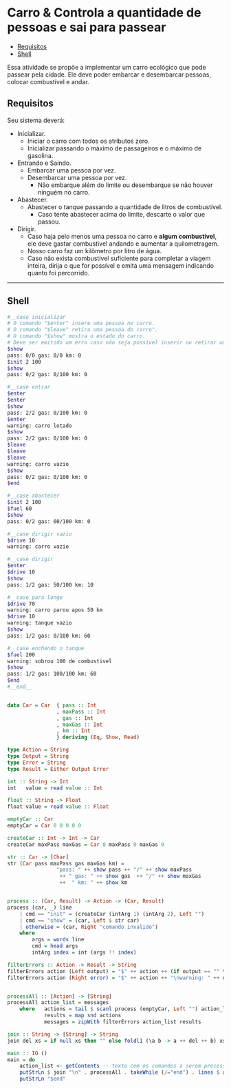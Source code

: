 # Carro & Controla a quantidade de pessoas e sai para passear

<!--TOC_BEGIN-->
- [Requisitos](#requisitos)
- [Shell](#shell)
<!--TOC_END-->

Essa atividade se propõe a implementar um carro ecológico que pode passear pela cidade. Ele deve poder embarcar e desembarcar pessoas, colocar combustível e andar.


## Requisitos
Seu sistema deverá:

- Inicializar.
    - Iniciar o carro com todos os atributos zero.
    - Inicializar passando o máximo de passageiros e o máximo de gasolina.
- Entrando e Saindo.
    - Embarcar uma pessoa por vez.
    - Desembarcar uma pessoa por vez.
        - Não embarque além do limite ou desembarque se não houver ninguém no carro.
- Abastecer.
    - Abastecer o tanque passando a quantidade de litros de combustível.
        - Caso tente abastecer acima do limite, descarte o valor que passou.
- Dirigir.
    - Caso haja pelo menos uma pessoa no carro e **algum combustível**, ele deve gastar combustível andando e aumentar a quilometragem.
    - Nosso carro faz um kilômetro por litro de água.
    - Caso não exista combustível suficiente para completar a viagem inteira, dirija o que for possível e emita uma mensagem indicando quanto foi percorrido.


***
## Shell

```bash
#__case inicializar
# O comando "$enter" insere uma pessoa no carro.
# O comando "$leave" retira uma pessoa do carro".
# O comando "$show" mostra o estado do carro.
# Deve ser emitido um erro caso não seja possível inserir ou retirar uma pessoa.
$show
pass: 0/0 gas: 0/0 km: 0
$init 2 100
$show
pass: 0/2 gas: 0/100 km: 0

#__case entrar
$enter
$enter
$show
pass: 2/2 gas: 0/100 km: 0
$enter
warning: carro lotado
$show
pass: 2/2 gas: 0/100 km: 0
$leave
$leave
$leave
warning: carro vazio
$show
pass: 0/2 gas: 0/100 km: 0
$end
```

```bash
#__case abastecer
$init 2 100
$fuel 60
$show
pass: 0/2 gas: 60/100 km: 0

#__case dirigir vazio
$drive 10
warning: carro vazio

#__case dirigir
$enter
$drive 10
$show
pass: 1/2 gas: 50/100 km: 10

#__case para longe
$drive 70
warning: carro parou apos 50 km
$drive 10
warning: tanque vazio
$show
pass: 1/2 gas: 0/100 km: 60

#__case enchendo o tanque
$fuel 200
warning: sobrou 100 de combustivel
$show
pass: 1/2 gas: 100/100 km: 60
$end
#__end__
```

<!--ADD student.hs hs-->
```hs

data Car = Car  { pass :: Int
                , maxPass :: Int
                , gas :: Int
                , maxGas :: Int
                , km :: Int
                } deriving (Eq, Show, Read)

type Action = String
type Output = String
type Error = String
type Result = Either Output Error

int :: String -> Int
int   value = read value :: Int

float :: String -> Float
float value = read value :: Float

emptyCar :: Car
emptyCar = Car 0 0 0 0 0

createCar :: Int -> Int -> Car
createCar maxPass maxGas = Car 0 maxPass 0 maxGas 0

str :: Car -> [Char]
str (Car pass maxPass gas maxGas km) =
                "pass: " ++ show pass ++ "/" ++ show maxPass
                 ++ " gas: " ++ show gas  ++ "/" ++ show maxGas
                 ++  " km: " ++ show km


process :: (Car, Result) -> Action -> (Car, Result)
process (car, _) line
    | cmd == "init" = (createCar (intArg 1) (intArg 2), Left "")
    | cmd == "show" = (car, Left $ str car) 
    | otherwise = (car, Right "comando invalido")
    where
        args = words line
        cmd = head args
        intArg index = int (args !! index)

filterErrors :: Action -> Result -> String
filterErrors action (Left output) = "$" ++ action ++ (if output == "" then "" else "\n" ++ output)
filterErrors action (Right error) = "$" ++ action ++ "\nwarning: " ++ error


processAll :: [Action] -> [String]
processAll action_list = messages
    where   actions = tail $ scanl process (emptyCar, Left "") action_list    -- [(Car, Result)]
            results = map snd actions                                         -- [Result]
            messages = zipWith filterErrors action_list results               -- desempacota Right e Left

join :: String -> [String] -> String
join del xs = if null xs then "" else foldl1 (\a b -> a ++ del ++ b) xs

main :: IO ()
main = do
    action_list <- getContents -- texto com os comandos a serem processados
    putStrLn $ join "\n" . processAll . takeWhile (/="end") . lines $ action_list
    putStrLn "$end"
```
<!--ADD_END-->